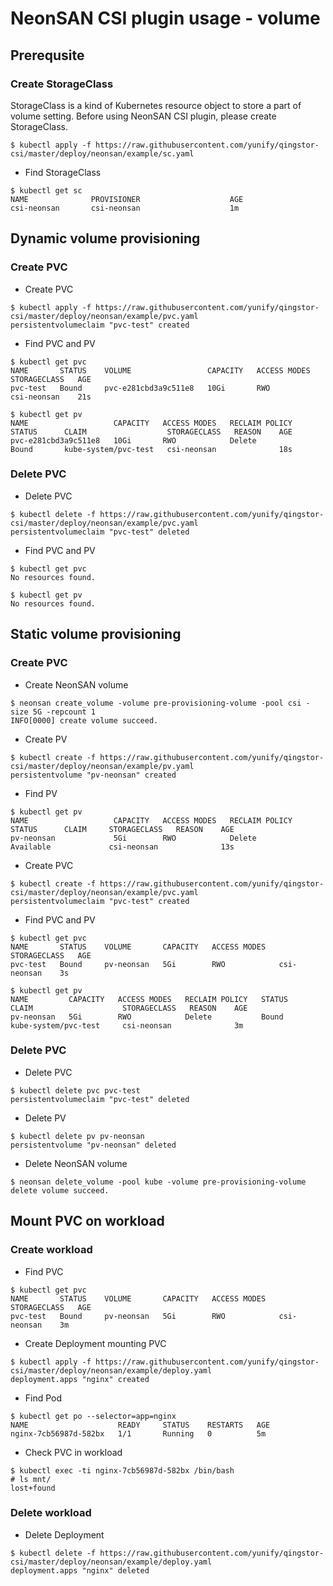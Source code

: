 # NeonSAN CSI plugin usage - volume

## Prerequsite
### Create StorageClass

StorageClass is a kind of Kubernetes resource object to store a part of volume setting. Before using NeonSAN CSI plugin, please create StorageClass. 

```
$ kubectl apply -f https://raw.githubusercontent.com/yunify/qingstor-csi/master/deploy/neonsan/example/sc.yaml
```

- Find StorageClass

```
$ kubectl get sc
NAME              PROVISIONER                    AGE
csi-neonsan       csi-neonsan                    1m
```

## Dynamic volume provisioning


### Create PVC


- Create PVC
```
$ kubectl apply -f https://raw.githubusercontent.com/yunify/qingstor-csi/master/deploy/neonsan/example/pvc.yaml
persistentvolumeclaim "pvc-test" created
```

- Find PVC and PV

```
$ kubectl get pvc
NAME       STATUS    VOLUME                 CAPACITY   ACCESS MODES   STORAGECLASS   AGE
pvc-test   Bound     pvc-e281cbd3a9c511e8   10Gi       RWO            csi-neonsan    21s
```

```
$ kubectl get pv
NAME                   CAPACITY   ACCESS MODES   RECLAIM POLICY   STATUS      CLAIM                  STORAGECLASS   REASON    AGE
pvc-e281cbd3a9c511e8   10Gi       RWO            Delete           Bound       kube-system/pvc-test   csi-neonsan              18s
```

### Delete PVC

- Delete PVC
```
$ kubectl delete -f https://raw.githubusercontent.com/yunify/qingstor-csi/master/deploy/neonsan/example/pvc.yaml
persistentvolumeclaim "pvc-test" deleted
```

- Find PVC and PV
```
$ kubectl get pvc
No resources found.
```

```
$ kubectl get pv
No resources found.
```

## Static volume provisioning

### Create PVC

-  Create NeonSAN volume
```
$ neonsan create_volume -volume pre-provisioning-volume -pool csi -size 5G -repcount 1
INFO[0000] create volume succeed.                       
```

- Create PV
```
$ kubectl create -f https://raw.githubusercontent.com/yunify/qingstor-csi/master/deploy/neonsan/example/pv.yaml
persistentvolume "pv-neonsan" created
```

- Find PV
```
$ kubectl get pv
NAME                   CAPACITY   ACCESS MODES   RECLAIM POLICY   STATUS      CLAIM     STORAGECLASS   REASON    AGE
pv-neonsan             5Gi        RWO            Delete           Available             csi-neonsan              13s
```

- Create PVC
```
$ kubectl create -f https://raw.githubusercontent.com/yunify/qingstor-csi/master/deploy/neonsan/example/pvc.yaml
persistentvolumeclaim "pvc-test" created
```

- Find PVC and PV
```
$ kubectl get pvc
NAME       STATUS    VOLUME       CAPACITY   ACCESS MODES   STORAGECLASS   AGE
pvc-test   Bound     pv-neonsan   5Gi        RWO            csi-neonsan    3s
```

```
$ kubectl get pv
NAME         CAPACITY   ACCESS MODES   RECLAIM POLICY   STATUS      CLAIM                    STORAGECLASS   REASON    AGE
pv-neonsan   5Gi        RWO            Delete           Bound       kube-system/pvc-test     csi-neonsan              3m
```

### Delete PVC

- Delete PVC
```
$ kubectl delete pvc pvc-test
persistentvolumeclaim "pvc-test" deleted
```

- Delete PV
```
$ kubectl delete pv pv-neonsan
persistentvolume "pv-neonsan" deleted
```

- Delete NeonSAN volume
```
$ neonsan delete_volume -pool kube -volume pre-provisioning-volume
delete volume succeed.
```

## Mount PVC on workload

### Create workload

- Find PVC
```
$ kubectl get pvc
NAME       STATUS    VOLUME       CAPACITY   ACCESS MODES   STORAGECLASS   AGE
pvc-test   Bound     pv-neonsan   5Gi        RWO            csi-neonsan    3m

```

- Create Deployment mounting PVC

```
$ kubectl apply -f https://raw.githubusercontent.com/yunify/qingstor-csi/master/deploy/neonsan/example/deploy.yaml
deployment.apps "nginx" created
```

- Find Pod
```
$ kubectl get po --selector=app=nginx
NAME                    READY     STATUS    RESTARTS   AGE
nginx-7cb56987d-582bx   1/1       Running   0          5m
```

- Check PVC in workload
```
$ kubectl exec -ti nginx-7cb56987d-582bx /bin/bash
# ls mnt/
lost+found
```

### Delete workload

- Delete Deployment
```
$ kubectl delete -f https://raw.githubusercontent.com/yunify/qingstor-csi/master/deploy/neonsan/example/deploy.yaml
deployment.apps "nginx" deleted
```